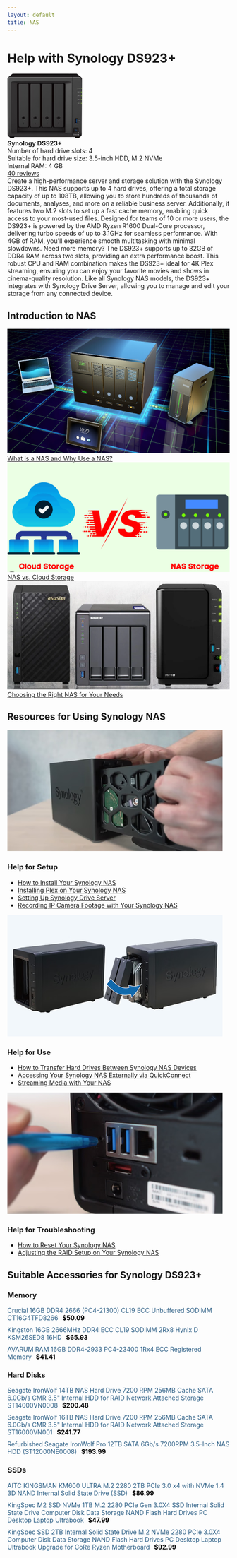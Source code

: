 ```yaml
---
layout: default
title: NAS
---
```


<div id="nasbox">
    <h1>Help with Synology DS923+</h1>
    <div class="product-info">
        <img src="image-50.png" alt="Synology DS923+">
        <div class="details">
            <strong>Synology DS923+</strong><br>
            <span>Number of hard drive slots: 4</span><br>
            <span>Suitable for hard drive size: 3.5-inch HDD, M.2 NVMe</span><br>
            <span>Internal RAM: 4 GB</span><br>
            <a href="#">40 reviews</a>
        </div>
    </div>
    <div class="description">Create a high-performance server and storage solution with the Synology DS923+. This NAS supports up to 4 hard drives, offering a total storage capacity of up to 108TB, allowing you to store hundreds of thousands of documents, analyses, and more on a reliable business server. Additionally, it features two M.2 slots to set up a fast cache memory, enabling quick access to your most-used files. Designed for teams of 10 or more users, the DS923+ is powered by the AMD Ryzen R1600 Dual-Core processor, delivering turbo speeds of up to 3.1GHz for seamless performance. With 4GB of RAM, you'll experience smooth multitasking with minimal slowdowns. Need more memory? The DS923+ supports up to 32GB of DDR4 RAM across two slots, providing an extra performance boost. This robust CPU and RAM combination makes the DS923+ ideal for 4K Plex streaming, ensuring you can enjoy your favorite movies and shows in cinema-quality resolution. Like all Synology NAS models, the DS923+ integrates with Synology Drive Server, allowing you to manage and edit your storage from any connected device.</div>
    <div class="tips">
        <h2>Introduction to NAS</h2>
        <div class="tip-card">
            <div>
                <img src="image-55.png" alt="How do you transfer drives from your old Synology NAS?">
                <a href="/nas/What-is-NAS.html">What is a NAS and Why Use a NAS?</a>
            </div>
            <div>
                <img src="image-54.png" alt="How do you install your Synology NAS?">
                <a href="/nas/NAS-CloudStorage.html">NAS vs. Cloud Storage</a>
            </div>
            <div>
                <img src="image-53.png" alt="How do you install your Synology NAS?">
                <a href="/nas/ChoosingtheRightNASforYourNeeds.html">Choosing the Right NAS for Your Needs</a>
            </div>
        </div>
    </div>
    <h2>Resources for Using Synology NAS</h2>
    <div class="subjects">
        <div class="subject-card">
            <img src="image-48.png" alt="Help with installation">
            <h3>Help for Setup</h3>
            <ul>
                <li><a href="/nas/HowtoInstallYourSynologyNAS.html">How to Install Your Synology NAS</a></li>
                <li><a href="/nas/InstallingPlexonYourSynologyNAS.html">Installing Plex on Your Synology NAS</a></li>
                <li><a href="/nas/SettingUpSynologyDriveServer.html">Setting Up Synology Drive Server</a></li>
                <li><a href="/nas/RecordingIPCameraFootagewithYourSynologyNAS.html">Recording IP Camera Footage with Your Synology NAS</a></li>
            </ul>
        </div>
        <div class="subject-card">
            <img src="image-47.png" alt="Help with use">
            <h3>Help for Use</h3>
            <ul>
                <li><a href="/nas/HowtoTransferHardDrivesBetweenSynologyNASDevices.html">How to Transfer Hard Drives Between Synology NAS Devices</a></li>
                <li><a href="/nas/AccessingYourSynologyNASExternallyviaQuickConnect.html">Accessing Your Synology NAS Externally via QuickConnect</a></li>
                <li><a href="/nas/StreamingMediawithYourNAS.html">Streaming Media with Your NAS</a></li>
            </ul>
        </div>
        <div class="subject-card">
            <img src="image-49.png" alt="Help with problems">
            <h3>Help for Troubleshooting</h3>
            <ul>
                <li><a href="/nas/How-to-reset-your-Synology-NAS.html">How to Reset Your Synology NAS</a></li>
                <li><a href="/nas/AdjustingtheRAIDSetuponYourSynologyNAS.html">Adjusting the RAID Setup on Your Synology NAS</a></li>
            </ul>
        </div>
    </div>
    <h2>Suitable Accessories for Synology DS923+</h2>
    <div class="subjects"><div><h3>Memory</h3><ul style="list-style-type: none; padding-left: 0px;"><li style="margin-bottom: 10px;"><a href="https://www.newegg.com/crucial-16gb-260-pin-ddr4-so-dimm/p/0RN-0005-008N2?Item=9SIAWKTK1F6419" style="text-decoration: none; color: rgb(42, 93, 132);">Crucial 16GB DDR4 2666 (PC4-21300) CL19 ECC Unbuffered SODIMM CT16G4TFD8266</a><span style="color: black; margin-left: 10px; font-weight: bold;">$50.09</span></li><li style="margin-bottom: 10px;"><a href="https://www.newegg.com/kingston-16gb/p/1B4-00M4-003Y3?Item=9SIA24GK8V1385" style="text-decoration: none; color: rgb(42, 93, 132);">Kingston 16GB 2666MHz DDR4 ECC CL19 SODIMM 2Rx8 Hynix D KSM26SED8 16HD</a><span style="color: black; margin-left: 10px; font-weight: bold;">$65.93</span></li><li style="margin-bottom: 10px;"><a href="https://www.newegg.com/avarum-16gb/p/1X5-00CY-00NS6?Item=9SIAD8UK6P6367" style="text-decoration: none; color: rgb(42, 93, 132);">AVARUM RAM 16GB DDR4-2933 PC4-23400 1Rx4 ECC Registered Memory</a><span style="color: black; margin-left: 10px; font-weight: bold;">$41.41</span></li></ul></div><div><h3>Hard Disks</h3><ul style="list-style-type: none; padding-left: 0px;"><li style="margin-bottom: 10px;"><a href="https://www.newegg.com/seagate-ironwolf-st14000vn0008-14tb/p/N82E16822184759" style="text-decoration: none; color: rgb(42, 93, 132);">Seagate IronWolf 14TB NAS Hard Drive 7200 RPM 256MB Cache SATA 6.0Gb/s CMR 3.5" Internal HDD for RAID Network Attached Storage ST14000VN0008</a><span style="color: black; margin-left: 10px; font-weight: bold;">$200.48</span></li><li style="margin-bottom: 10px;"><a href="https://www.newegg.com/seagate-ironwolf-st16000vn001-16tb/p/N82E16822184805" style="text-decoration: none; color: rgb(42, 93, 132);">Seagate IronWolf 16TB NAS Hard Drive 7200 RPM 256MB Cache SATA 6.0Gb/s CMR 3.5" Internal HDD for RAID Network Attached Storage ST16000VN001</a><span style="color: black; margin-left: 10px; font-weight: bold;">$241.77</span></li><li style="margin-bottom: 10px;"><a href="https://www.newegg.com/seagate-ironwolf-pro-st12000ne0008-2jl101-500-12tb/p/1Z4-002P-022K0" style="text-decoration: none; color: rgb(42, 93, 132);">Refurbished Seagate IronWolf Pro 12TB SATA 6Gb/s 7200RPM 3.5-Inch NAS HDD (ST12000NE0008)</a><span style="color: black; margin-left: 10px; font-weight: bold;">$193.99</span></li></ul></div><div><h3>SSDs</h3><ul style="list-style-type: none; padding-left: 0px;"><li style="margin-bottom: 10px;"><a href="https://www.newegg.com/aitc-kingsman-2tb-km600/p/0D9-00ZF-00014?Item=9SIBDCSJJY6194" style="text-decoration: none; color: rgb(42, 93, 132);">AITC KINGSMAN KM600 ULTRA M.2 2280 2TB PCIe 3.0 x4 with NVMe 1.4 3D NAND Internal Solid State Drive (SSD)</a><span style="color: black; margin-left: 10px; font-weight: bold;">$86.99</span></li><li style="margin-bottom: 10px;"><a href="https://www.newegg.com/kingspec-1tb-ne-series/p/0D9-000D-00123?Item=9SIB1V8FH29221" style="text-decoration: none; color: rgb(42, 93, 132);">KingSpec M2 SSD NVMe 1TB M.2 2280 PCIe Gen 3.0X4 SSD Internal Solid State Drive Computer Disk Data Storage NAND Flash Hard Drives PC Desktop Laptop Ultrabook</a><span style="color: black; margin-left: 10px; font-weight: bold;">$47.99</span></li><li style="margin-bottom: 10px;"><a href="https://www.newegg.com/kingspec-2tb/p/0D9-000D-00151?Item=9SIB1V8HP68401" style="text-decoration: none; color: rgb(42, 93, 132);">KingSpec SSD 2TB Internal Solid State Drive M.2 NVMe 2280 PCIe  3.0X4 Computer Disk Data Storage NAND Flash Hard Drives PC Desktop Laptop Ultrabook Upgrade for CoRe Ryzen Motherboard</a><span style="color: black; margin-left: 10px; font-weight: bold;">$92.99</span></li></ul></div>
    </div>
</div>